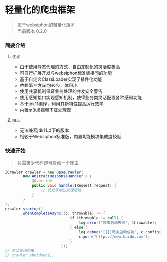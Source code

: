 # 轻量化的爬虫框架

> 属于websiphon的轻量化版本  
> 当前版本 0.2.0

### 简要介绍

1. `优点`
    * 由于使用静态代理的方式，自由定制化的灵活度极高
    * 可自行扩展开发与websiphon标准版相同的功能
    * 基于自定义ClassLoader实现了插件化功能
    * 依赖第三方jar包较少，体积小
    * 使用共享机制保证业务处理的并发安全警告
    * 使用感知接口实现感知机制，使得业务类灵活配置各种感知功能
    * 基于jdk11编译，利用其新特性提高运行效率
    * 内置m3u8视频下载处理器

2. `缺点`
    * 无法兼容jdk11以下的版本
    * 相较于Websiphon标准版，内置功能模块集成度较低
    
### 快速开始

> 只需极少代码即可启动一个爬虫

```java
ICrawler crawler = new BaseCrawler(
        new AbstractResponseHandler() {
            @Override
            public void handle(IRequest request) {
                // 此处写响应处理逻辑
            }
        }
);
crawler.startup()
       .whenCompleteAsync((c, throwable) -> {
                             if (throwable != null) {
                                 log.error("爬虫启动失败", throwable);
                             } else {
                                 log.debug("[{}]爬虫启动成功", c.config().getName());
                                 c.push("https://www.baidu.com");
                             }
                         });
// 主动关闭爬虫
// crawler.shutdown();
```